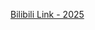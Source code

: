 [Bilibili Link - 2025](https://www.bilibili.com/video/BV1XZAbeqEyt?vd_source=c801aa3fac0e6e97b0df71f74a8b25bd&spm_id_from=333.788.videopod.sections&__readwiseLocation=)